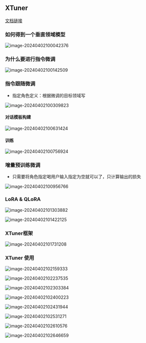 ## XTuner

[文档链接](https://github.com/InternLM/Tutorial/blob/main/xtuner/README.md)

### 如何得到一个垂直领域模型

![image-20240402100042376](http://typora-picture-room.oss-cn-chengdu.aliyuncs.com/img/image-20240402100042376.png)

### 为什么要进行指令微调

![image-20240402100142509](http://typora-picture-room.oss-cn-chengdu.aliyuncs.com/img/image-20240402100142509.png)

### 指令跟随微调

- 指定角色定义：根据微调的目标领域写

![image-20240402100309823](http://typora-picture-room.oss-cn-chengdu.aliyuncs.com/img/image-20240402100309823.png)

#### 对话模板构建

![image-20240402100631424](http://typora-picture-room.oss-cn-chengdu.aliyuncs.com/img/image-20240402100631424.png)

#### 训练

![image-20240402100756924](http://typora-picture-room.oss-cn-chengdu.aliyuncs.com/img/image-20240402100756924.png)

### 增量预训练微调

- 只需要将角色指定喝用户输入指定为空就可以了，只计算输出的损失

![image-20240402100956766](http://typora-picture-room.oss-cn-chengdu.aliyuncs.com/img/image-20240402100956766.png)

### LoRA & QLoRA

![image-20240402101303882](http://typora-picture-room.oss-cn-chengdu.aliyuncs.com/img/image-20240402101303882.png)

![image-20240402101422125](http://typora-picture-room.oss-cn-chengdu.aliyuncs.com/img/image-20240402101422125.png)

### XTuner框架

![image-20240402101731208](http://typora-picture-room.oss-cn-chengdu.aliyuncs.com/img/image-20240402101731208.png)

### XTuner 使用

![image-20240402102159333](http://typora-picture-room.oss-cn-chengdu.aliyuncs.com/img/image-20240402102159333.png)

![image-20240402102237535](http://typora-picture-room.oss-cn-chengdu.aliyuncs.com/img/image-20240402102237535.png)

![image-20240402102303384](http://typora-picture-room.oss-cn-chengdu.aliyuncs.com/img/image-20240402102303384.png)

![image-20240402102400223](http://typora-picture-room.oss-cn-chengdu.aliyuncs.com/img/image-20240402102400223.png)

![image-20240402102431944](http://typora-picture-room.oss-cn-chengdu.aliyuncs.com/img/image-20240402102431944.png)

![image-20240402102531271](http://typora-picture-room.oss-cn-chengdu.aliyuncs.com/img/image-20240402102531271.png)

![image-20240402102610576](http://typora-picture-room.oss-cn-chengdu.aliyuncs.com/img/image-20240402102610576.png)

![image-20240402102646659](http://typora-picture-room.oss-cn-chengdu.aliyuncs.com/img/image-20240402102646659.png)